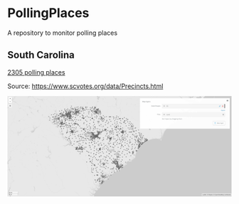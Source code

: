 # PollingPlaces
 A repository to monitor polling places

## South Carolina

[2305 polling places](https://github.com/MassMove/PollingPlaces/blob/master/USA/SC/RP0120_PollingLocations.csv)

Source: https://www.scvotes.org/data/Precincts.html

![SC Polling Places Palladio visualization](https://github.com/MassMove/PollingPlaces/blob/master/USA/SC/map.png?raw=true "SC Polling Places Palladio visualization")
